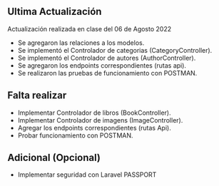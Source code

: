 ## Ultima Actualización

Actualización realizada en clase del 06 de Agosto 2022

- Se agregaron las relaciones a los modelos.
- Se implementó el Controlador de categorias (CategoryController).
- Se implementó el Controlador de autores (AuthorController).
- Se agregaron los endpoints correspondientes (rutas api).
- Se realizaron las pruebas de funcionamiento con POSTMAN.

## Falta realizar

- Implementar Controlador de libros (BookController).
- Implementar Controlador de imagens (ImageController).
- Agregar los endpoints correspondientes (rutas Api).
- Probar funcionamiento con POSTMAN.

## Adicional (Opcional)

- Implementar seguridad con Laravel PASSPORT
